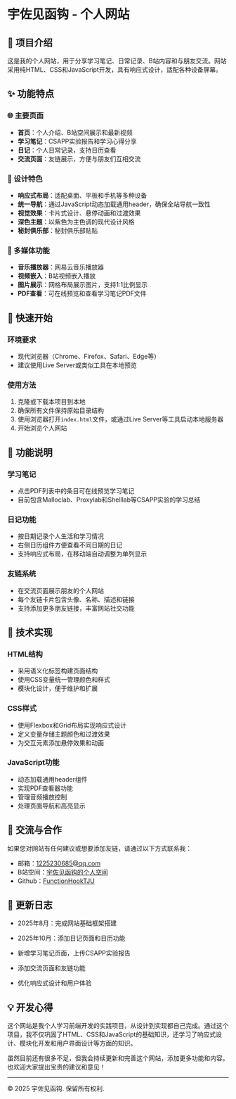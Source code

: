 # 宇佐见函钩 - 个人网站

## 👋 项目介绍
这是我的个人网站，用于分享学习笔记、日常记录、B站内容和与朋友交流。网站采用纯HTML、CSS和JavaScript开发，具有响应式设计，适配各种设备屏幕。

## ✨ 功能特点

### 🌐 主要页面
- **首页**：个人介绍、B站空间展示和最新视频
- **学习笔记**：CSAPP实验报告和学习心得分享
- **日记**：个人日常记录，支持日历查看
- **交流页面**：友链展示，方便与朋友们互相交流

### 🎨 设计特色
- **响应式布局**：适配桌面、平板和手机等多种设备
- **统一导航**：通过JavaScript动态加载通用header，确保全站导航一致性
- **视觉效果**：卡片式设计、悬停动画和过渡效果
- **深色主题**：以紫色为主色调的现代设计风格
- **秘封俱乐部**：秘封俱乐部贴贴

### 🎵 多媒体功能
- **音乐播放器**：网易云音乐播放器
- **视频嵌入**：B站视频嵌入播放
- **图片展示**：网格布局展示图片，支持1:1比例显示
- **PDF查看**：可在线预览和查看学习笔记PDF文件


## 🚀 快速开始

### 环境要求
- 现代浏览器（Chrome、Firefox、Safari、Edge等）
- 建议使用Live Server或类似工具在本地预览

### 使用方法
1. 克隆或下载本项目到本地
2. 确保所有文件保持原始目录结构
3. 使用浏览器打开`index.html`文件，或通过Live Server等工具启动本地服务器
4. 开始浏览个人网站

## 📝 功能说明

### 学习笔记
- 点击PDF列表中的条目可在线预览学习笔记
- 目前包含Malloclab、Proxylab和Shelllab等CSAPP实验的学习总结

### 日记功能
- 按日期记录个人生活和学习情况
- 右侧日历组件方便查看不同日期的日记
- 支持响应式布局，在移动端自动调整为单列显示

### 友链系统
- 在交流页面展示朋友的个人网站
- 每个友链卡片包含头像、名称、描述和链接
- 支持添加更多朋友链接，丰富网站社交功能

## 🎯 技术实现

### HTML结构
- 采用语义化标签构建页面结构
- 使用CSS变量统一管理颜色和样式
- 模块化设计，便于维护和扩展

### CSS样式
- 使用Flexbox和Grid布局实现响应式设计
- 定义变量存储主题颜色和过渡效果
- 为交互元素添加悬停效果和动画

### JavaScript功能
- 动态加载通用header组件
- 实现PDF查看器功能
- 管理音频播放控制
- 处理页面导航和高亮显示

## 🤝 交流与合作
如果您对网站有任何建议或想要添加友链，请通过以下方式联系我：
- 邮箱：1225230685@qq.com
- B站空间：<a href="https://space.bilibili.com/491772375" target="_blank">宇佐见函钩的个人空间</a>
- Github：<a href="https://github.com/FunctionHookTJU" target="_blank">FunctionHookTJU</a>

## 📅 更新日志
- 2025年8月：完成网站基础框架搭建

- 2025年10月：添加日记页面和日历功能
- 新增学习笔记页面，上传CSAPP实验报告
- 添加交流页面和友链功能
- 优化响应式设计和用户体验

## 💡 开发心得
这个网站是我个人学习前端开发的实践项目，从设计到实现都自己完成。通过这个项目，我不仅巩固了HTML、CSS和JavaScript的基础知识，还学习了响应式设计、模块化开发和用户界面设计等方面的知识。

虽然目前还有很多不足，但我会持续更新和完善这个网站，添加更多功能和内容。也欢迎大家提出宝贵的建议和意见！

---

© 2025 宇佐见函钩. 保留所有权利.